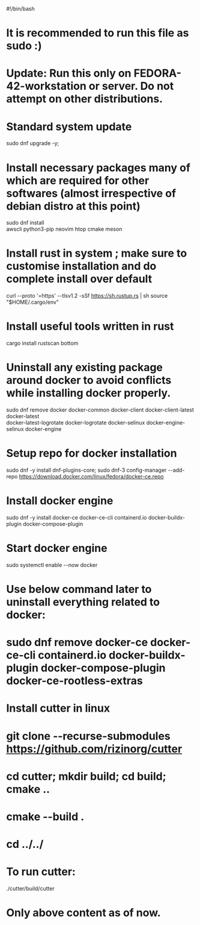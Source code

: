 #!/bin/bash

# It is recommended to run this file as sudo :)
# Update: Run this only on FEDORA-42-workstation or server. Do not attempt on other distributions.

# Standard system update
sudo dnf upgrade -y;

# Install necessary packages many of which are required for other softwares (almost irrespective of debian distro at this point)
sudo dnf install \
awscli python3-pip neovim htop cmake meson

# Install rust in system ; make sure to customise installation and do complete install over default
curl --proto '=https' --tlsv1.2 -sSf https://sh.rustup.rs | sh
source "$HOME/.cargo/env"

# Install useful tools written in rust
cargo install rustscan bottom

# Uninstall any existing package around docker to avoid conflicts while installing docker properly.
sudo dnf remove docker docker-common docker-client docker-client-latest docker-latest \
docker-latest-logrotate docker-logrotate docker-selinux docker-engine-selinux docker-engine

# Setup repo for docker installation
sudo dnf -y install dnf-plugins-core;
sudo dnf-3 config-manager --add-repo https://download.docker.com/linux/fedora/docker-ce.repo

# Install docker engine
sudo dnf -y install docker-ce docker-ce-cli containerd.io docker-buildx-plugin docker-compose-plugin

# Start docker engine
sudo systemctl enable --now docker

# Use below command later to uninstall everything related to docker:
# sudo dnf remove docker-ce docker-ce-cli containerd.io docker-buildx-plugin docker-compose-plugin docker-ce-rootless-extras




# Install cutter in linux
# git clone --recurse-submodules https://github.com/rizinorg/cutter
# cd cutter; mkdir build; cd build; cmake ..
# cmake --build .
# cd ../../

# To run cutter:
./cutter/build/cutter

# Only above content as of now.



